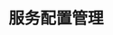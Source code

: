 ---
title: "服务配置管理"
description: "Rainbond对服务化配置的支持" 
menu: "micro-service-mesh-config"
weight: 21005
hidden: true
---